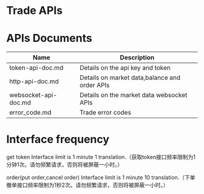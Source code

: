 # Trade APIs

# APIs Documents

Name | Description
------------ | ------------ 
token-api-doc.md | Details on the api key and token
http-api-doc.md | Details on market data,balance and order APIs
websocket-api-doc.md | Details on the market data websocket APIs
error_code.md | Trade error codes

# Interface frequency

get token Interface limit is 1 minute 1 translation.（获取token接口频率限制为1分钟1次。请勿频繁请求，否则将被屏蔽一小时。）

order(put order,cancel order) Interface limit is 1 minute 10 translation.（下单撤单接口频率限制为1秒2次。请勿频繁请求，否则将被屏蔽一小时。）


